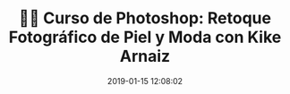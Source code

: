 ---
author_profile: false
title: "👩‍🏫 Curso de Photoshop: Retoque Fotográfico de Piel y Moda con Kike Arnaiz"
description: "📸 Descubre cómo cambiar el color de pelo con Photoshop, teñir el cabello de diferentes colores en unos sencillos pasos con Kike Arnaiz"
excerpt: "📸 Descubre cómo cambiar el color de pelo con Photoshop, teñir el cabello de diferentes colores en unos sencillos pasos con Kike Arnaiz"
header:
  video:
    id: playlist?list=PLyNvsloSbd7MtlhlVtUetyuy0zljIZfTs
    provider: youtube
comments: false
date: 2019-01-15 12:08:02
tags:
- Kike Arnaiz
- Photoshop
- Adobe
- Retoque Fotográfico
categories:
- Vídeotutorial Fotografía
sidebar:
- title: "Menú Videoteca"
  nav: vteca
---